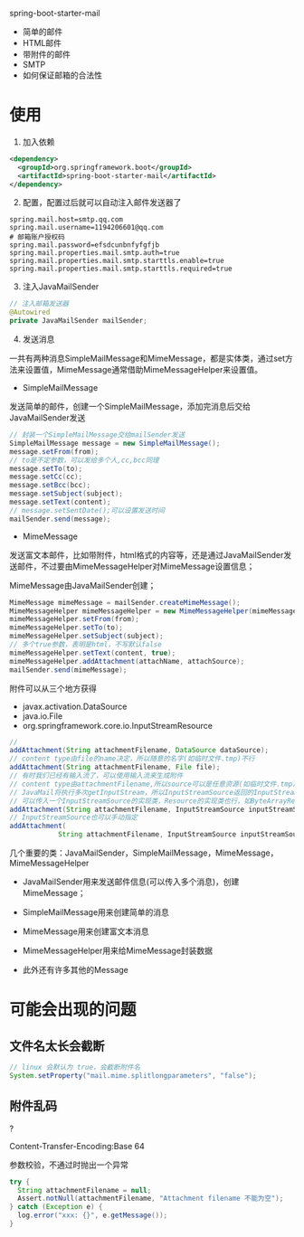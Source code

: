 spring-boot-starter-mail

* 简单的邮件
* HTML邮件
* 带附件的邮件
* SMTP
* 如何保证邮箱的合法性



# 使用



1. 加入依赖

```xml
<dependency>
  <groupId>org.springframework.boot</groupId>
  <artifactId>spring-boot-starter-mail</artifactId>
</dependency>
```

2. 配置，配置过后就可以自动注入邮件发送器了

```properties
spring.mail.host=smtp.qq.com
spring.mail.username=1194206601@qq.com
# 邮箱账户授权码
spring.mail.password=efsdcunbnfyfgfjb
spring.mail.properties.mail.smtp.auth=true
spring.mail.properties.mail.smtp.starttls.enable=true
spring.mail.properties.mail.smtp.starttls.required=true
```

3. 注入JavaMailSender

```java
// 注入邮箱发送器
@Autowired
private JavaMailSender mailSender;
```

4. 发送消息

一共有两种消息SimpleMailMessage和MimeMessage，都是实体类，通过set方法来设置值，MimeMessage通常借助MimeMessageHelper来设置值。

* SimpleMailMessage

发送简单的邮件，创建一个SimpleMailMessage，添加完消息后交给JavaMailSender发送

```java
// 封装一个SimpleMailMessage交给mailSender发送
SimpleMailMessage message = new SimpleMailMessage();
message.setFrom(from);
// to是不定参数，可以发给多个人,cc,bcc同理
message.setTo(to);
message.setCc(cc);
message.setBcc(bcc);
message.setSubject(subject);
message.setText(content);
// message.setSentDate();可以设置发送时间
mailSender.send(message);
```

* MimeMessage

发送富文本邮件，比如带附件，html格式的内容等，还是通过JavaMailSender发送邮件，不过要由MimeMessageHelper对MimeMessage设置信息；

MimeMessage由JavaMailSender创建；

```java
MimeMessage mimeMessage = mailSender.createMimeMessage();
MimeMessageHelper mimeMessageHelper = new MimeMessageHelper(mimeMessage, true, "utf-8");
mimeMessageHelper.setFrom(from);
mimeMessageHelper.setTo(to);
mimeMessageHelper.setSubject(subject);
// 多个true参数，表明是html，不写默认false
mimeMessageHelper.setText(content, true);
mimeMessageHelper.addAttachment(attachName, attachSource);
mailSender.send(mimeMessage);
```



附件可以从三个地方获得

* javax.activation.DataSource
* java.io.File
* org.springframework.core.io.InputStreamResource

```java
// 
addAttachment(String attachmentFilename, DataSource dataSource);
// content type由file的name决定，所以随意的名字(如临时文件.tmp)不行
addAttachment(String attachmentFilename, File file);
// 有时我们已经有输入流了，可以使用输入流来生成附件
// content type由attachmentFilename,所以source可以是任意资源(如临时文件.tmp)
// JavaMail将执行多次getInputStream，所以InputStreamSource返回的InputStream每次调用都必须为新的;
// 可以传入一个InputStreamSource的实现类，Resource的实现类也行，如ByteArrayResource
addAttachment(String attachmentFilename, InputStreamSource inputStreamSource);
// InputStreamSource也可以手动指定
addAttachment(
			String attachmentFilename, InputStreamSource inputStreamSource, String contentType);
```





几个重要的类：JavaMailSender，SimpleMailMessage，MimeMessage，MimeMessageHelper

* JavaMailSender用来发送邮件信息(可以传入多个消息)，创建MimeMessage；

* SimpleMailMessage用来创建简单的消息

* MimeMessage用来创建富文本消息
* MimeMessageHelper用来给MimeMessage封装数据
* 此外还有许多其他的Message



# 可能会出现的问题



## 文件名太长会截断

```java
// linux 会默认为 true，会截断附件名
System.setProperty("mail.mime.splitlongparameters", "false");
```

## 附件乱码



?

Content-Transfer-Encoding:Base 64



参数校验，不通过时抛出一个异常

```java
try {
  String attachmentFilename = null;
  Assert.notNull(attachmentFilename, "Attachment filename 不能为空");
} catch (Exception e) {
  log.error("xxx: {}", e.getMessage());
}
```

